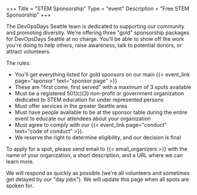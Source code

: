 +++
Title = "STEM Sponsorship"
Type = "event"
Description = "Free STEM Sponsorship"
+++


The DevOpsDays Seattle team is dedicated to supporting our community and promoting diversity.
We're offering three "gold" sponsorship packages for DevOpsDays Seattle at no charge. You'll be
able to show off the work you're doing to help others, raise awareness, talk to potential donors, or
attract volunteers.

The rules:

* You'll get everything listed for gold sponsors on our main {{< event_link page="sponsor" text="sponsor page" >}}
* These are "first come, first served" with a maximum of 3 spots available
* Must be a registered 501\(c)(3) non-profit or government organization dedicated to STEM education for under represented persons
* Must offer services in the greater Seattle area
* Must have people available to be at the sponsor table during the entire event to educate our attendees about your organization
* Must agree to comply with our {{< event_link page="conduct" text="code of conduct" >}}.
* We reserve the right to determine eligibility, and our decision is final

To apply for a spot, please send email to {{< email_organizers >}} with the name of your organization, a short
description, and a URL where we can learn more. 

We will respond as quickly as possible (we're all volunteers and sometimes get delayed by our "day jobs"). We
will update this page when all spots are spoken for. 
